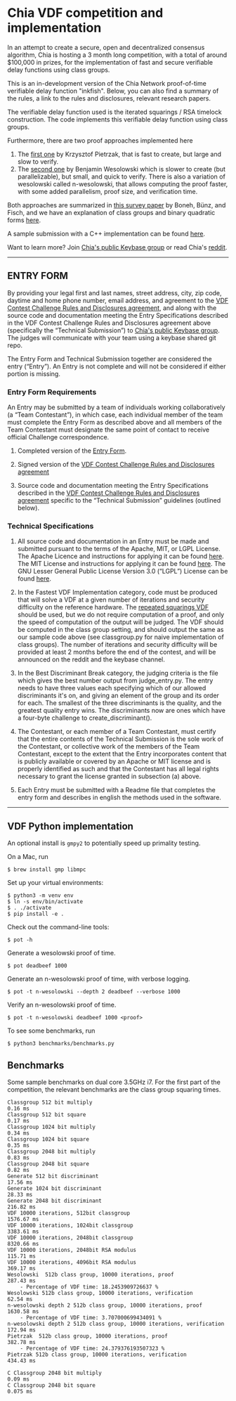 # Chia VDF competition and implementation

In an attempt to create a secure, open and decentralized consensus algorithm, Chia is hosting a 3 month long competition, with a total of around $100,000 in prizes, for the implementation of fast and secure verifiable delay functions using class groups.

This is an in-development version of the Chia Network proof-of-time verifiable delay function "inkfish". Below, you can also find a summary of the rules, a link to the rules and disclosures, relevant research papers.

The verifiable delay function used is the iterated squarings / RSA timelock construction. The code implements this verifiable delay function using class groups.

Furthermore, there are two proof approaches implemented here
1. The [first one](https://eprint.iacr.org/2018/627.pdf) by Krzysztof Pietrzak, that is fast to create, but large and slow to verify.
2. The [second one](https://eprint.iacr.org/2018/623.pdf) by Benjamin Wesolowski which is slower to create (but parallelizable), but small, and quick to verify. There is also a variation of wesolowski called n-wesolowski, that allows computing the proof faster, with some added parallelism, proof size, and verification time.

Both approaches are summarized in [this survey paper](https://eprint.iacr.org/2018/712.pdf) by Boneh, Bünz, and Fisch, and we have an explanation of class groups and binary quadratic forms [here](https://github.com/Chia-Network/vdf-competition/tree/master/classgroups.pdf).

A sample submission with a C++ implementation can be found [here](https://github.com/Chia-Network/vdf-competition/tree/master/sample-entry-1).

Want to learn more? Join [Chia's public Keybase group](https://keybase.io/team/chia_network.public) or read Chia's [reddit](https://www.reddit.com/r/chia_vdf).


---
## ENTRY FORM

By providing your legal first and last names, street address, city, zip code, daytime and home phone number, email address, and agreement to the [VDF Contest Challenge Rules and Disclosures agreement](https://www.dropbox.com/s/3hmxe7717x5a0pp/Chia%20Network%20-%20VDF%20Contest%20Rules%20and%20Disclosures%20%286%29.pdf?dl=0), and  along with the source code and documentation meeting the Entry Specifications described in the VDF Contest Challenge Rules and Disclosures agreement above (specifically the “Technical Submission”) to [Chia's public Keybase group](https://keybase.io/team/chia_network.public). The judges will communicate with your team using a keybase shared git repo.

The Entry Form and Technical Submission together are considered the entry (“Entry”). An Entry is not complete and will not be considered if either portion is missing.

### Entry Form Requirements
An Entry may be submitted by a team of individuals working collaboratively (a “Team Contestant”), in which case, each individual member of the team must complete the Entry Form as described above and all members of the Team Contestant must designate the same point of contact to receive official Challenge correspondence.

1. Completed version of the [Entry Form](https://www.dropbox.com/s/odsglm1eu9z6g8v/CHIA%20NETWORK%20APPLICATION%20FORM%204812-8893-1439%20v.1.pdf?dl=0).

2. Signed version of the [VDF Contest Challenge Rules and Disclosures agreement](https://www.dropbox.com/s/3hmxe7717x5a0pp/Chia%20Network%20-%20VDF%20Contest%20Rules%20and%20Disclosures%20%286%29.pdf?dl=0)

3. Source code and documentation meeting the Entry Specifications described in the [VDF Contest Challenge Rules and Disclosures agreement](https://www.dropbox.com/s/3hmxe7717x5a0pp/Chia%20Network%20-%20VDF%20Contest%20Rules%20and%20Disclosures%20%286%29.pdf?dl=0) specific to the “Technical Submission” guidelines (outlined below).

### Technical Specifications
1. All source code and documentation in an Entry must be made and submitted pursuant to the terms of the Apache, MIT, or LGPL License. The Apache Licence and instructions for applying it can be found [here](https://www.apache.org/licenses/LICENSE-2.0). The MIT License and instructions for applying it can be found [here](https://opensource.org/licenses/MIT). The GNU Lesser General Public License Version 3.0 (“LGPL”) License can be found [here](https://www.gnu.org/licenses/lgpl-3.0.en.html).

2. In the Fastest VDF Implementation category, code must be produced that will solve a VDF at a given number of iterations and security difficulty on the reference hardware. The [repeated squarings VDF](https://eprint.iacr.org/2018/623.pdf) should be used, but we do not require computation of a proof, and only the speed of computation of the output will be judged. The VDF should be computed in the class group setting, and should output the same as our sample code above (see classgroup.py for naive implementation of class groups). The number of iterations and security difficulty will be provided at least 2 months before the end of the contest, and will be announced on the reddit and the keybase channel.

3. In the Best Discriminant Break category, the judging criteria is the file which gives the best number output from judge_entry.py. The entry needs to have three values each specifying which of our allowed discriminants it's on, and giving an element of the group and its order for each. The smallest of the three discriminants is the quality, and the greatest quality entry wins. The discriminants now are ones which have a four-byte challenge to create_discriminant().

4. The Contestant, or each member of a Team Contestant, must certify that the entire contents of the Technical Submission is the sole work of the Contestant, or collective work of the members of the Team Contestant, except to the extent that the Entry incorporates content that is publicly available or covered by an Apache or MIT license and is properly identified as such and that the Contestant has all legal rights necessary to grant the license granted in subsection (a) above.

5. Each Entry must be submitted with a Readme file that completes the entry form and describes in english the methods used in the software.
---

## VDF Python implementation

An optional install is `gmpy2` to potentially speed up primality testing.

On a Mac, run

    $ brew install gmp libmpc


Set up your virtual environments:

    $ python3 -m venv env
    $ ln -s env/bin/activate
    $ . ./activate
    $ pip install -e .

Check out the command-line tools:

    $ pot -h

Generate a wesolowski proof of time.

    $ pot deadbeef 1000

Generate an n-wesolowski proof of time, with verbose logging.

    $ pot -t n-wesolowski --depth 2 deadbeef --verbose 1000

Verify an n-wesolowski proof of time.

    $ pot -t n-wesolowski deadbeef 1000 <proof>

To see some benchmarks, run

    $ python3 benchmarks/benchmarks.py

## Benchmarks

Some sample benchmarks on dual core 3.5GHz i7. For the first part of the competition, the relevant benchmarks are the class group squaring times.

```
Classgroup 512 bit multiply                                                      0.16 ms
Classgroup 512 bit square                                                        0.17 ms
Classgroup 1024 bit multiply                                                     0.34 ms
Classgroup 1024 bit square                                                       0.35 ms
Classgroup 2048 bit multiply                                                     0.83 ms
Classgroup 2048 bit square                                                       0.82 ms
Generate 512 bit discriminant                                                    17.56 ms
Generate 1024 bit discriminant                                                   28.33 ms
Generate 2048 bit discriminant                                                   216.82 ms
VDF 10000 iterations, 512bit classgroup                                          1576.67 ms
VDF 10000 iterations, 1024bit classgroup                                         3383.61 ms
VDF 10000 iterations, 2048bit classgroup                                         8320.66 ms
VDF 10000 iterations, 2048bit RSA modulus                                        115.71 ms
VDF 10000 iterations, 4096bit RSA modulus                                        369.17 ms
Wesolowski  512b class group, 10000 iterations, proof                            287.43 ms
    - Percentage of VDF time: 18.2453909726637 %
Wesolowski 512b class group, 10000 iterations, verification                      62.54 ms
n-wesolowski depth 2 512b class group, 10000 iterations, proof                   1630.58 ms
    - Percentage of VDF time: 3.707000699434091 %
n-wesolowski depth 2 512b class group, 10000 iterations, verification            172.94 ms
Pietrzak  512b class group, 10000 iterations, proof                              382.78 ms
    - Percentage of VDF time: 24.379376193507323 %
Pietrzak 512b class group, 10000 iterations, verification                        434.43 ms
```

```
C Classgroup 2048 bit multiply                                                   0.09 ms
C Classgroup 2048 bit square                                                     0.075 ms
```
